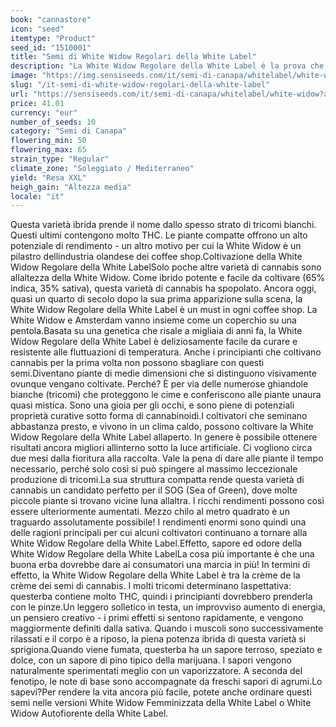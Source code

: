 ```yaml
---
book: "cannastore"
icon: "seed"
itemtype: "Product"
seed_id: "1510001"
title: "Semi di White Widow Regolari della White Label"
description: "La White Widow Regolare della White Label è la prova che il classico non passa mai di moda. Alto contenuto di THC, raccolti enormi e una natura robusta."
image: "https://img.sensiseeds.com/it/semi-di-canapa/whitelabel/white-widow-image.png"
slug: "/it-semi-di-white-widow-regolari-della-white-label"
url: "https://sensiseeds.com/it/semi-di-canapa/whitelabel/white-widow?a_aid=cannastore"
price: 41.01
currency: "eur"
number_of_seeds: 10
category: "Semi di Canapa"
flowering_min: 50
flowering_max: 65
strain_type: "Regular"
climate_zone: "Soleggiato / Mediterraneo"
yield: "Resa XXL"
heigh_gain: "Altezza media"
locale: "it"
---
```

Questa varietà ibrida prende il nome dallo spesso strato di tricomi bianchi. Questi ultimi contengono molto THC. Le piante compatte offrono un alto potenziale di rendimento - un altro motivo per cui la White Widow è un pilastro dellindustria olandese dei coffee shop.Coltivazione della White Widow Regolare della White LabelSolo poche altre varietà di cannabis sono allaltezza della White Widow. Come ibrido potente e facile da coltivare (65% indica, 35% sativa), questa varietà di cannabis ha spopolato. Ancora oggi, quasi un quarto di secolo dopo la sua prima apparizione sulla scena, la White Widow Regolare della White Label è un must in ogni coffee shop. La White Widow e Amsterdam vanno insieme come un coperchio su una pentola.Basata su una genetica che risale a migliaia di anni fa, la White Widow Regolare della White Label è deliziosamente facile da curare e resistente alle fluttuazioni di temperatura. Anche i principianti che coltivano cannabis per la prima volta non possono sbagliare con questi semi.Diventano piante di medie dimensioni che si distinguono visivamente ovunque vengano coltivate. Perché? È per via delle numerose ghiandole bianche (tricomi) che proteggono le cime e conferiscono alle piante unaura quasi mistica. Sono una gioia per gli occhi, e sono piene di potenziali proprietà curative sotto forma di cannabinoidi.I coltivatori che seminano abbastanza presto, e vivono in un clima caldo, possono coltivare la White Widow Regolare della White Label allaperto. In genere è possibile ottenere risultati ancora migliori allinterno sotto la luce artificiale. Ci vogliono circa due mesi dalla fioritura alla raccolta. Vale la pena di dare alle piante il tempo necessario, perché solo così si può spingere al massimo leccezionale produzione di tricomi.La sua struttura compatta rende questa varietà di cannabis un candidato perfetto per il SOG (Sea of Green), dove molte piccole piante si trovano vicine luna allaltra. I ricchi rendimenti possono così essere ulteriormente aumentati. Mezzo chilo al metro quadrato è un traguardo assolutamente possibile! I rendimenti enormi sono quindi una delle ragioni principali per cui alcuni coltivatori continuano a tornare alla White Widow Regolare della White Label.Effetto, sapore ed odore della White Widow Regolare della White LabelLa cosa più importante è che una buona erba dovrebbe dare ai consumatori una marcia in più! In termini di effetto, la White Widow Regolare della White Label è tra la crème de la crème dei semi di cannabis. I molti tricomi determinano laspettativa: questerba contiene molto THC, quindi i principianti dovrebbero prenderla con le pinze.Un leggero solletico in testa, un improvviso aumento di energia, un pensiero creativo - i primi effetti si sentono rapidamente, e vengono maggiormente definiti dalla sativa. Quando i muscoli sono successivamente rilassati e il corpo è a riposo, la piena potenza ibrida di questa varietà si sprigiona.Quando viene fumata, questerba ha un sapore terroso, speziato e dolce, con un sapore di pino tipico della marijuana. I sapori vengono naturalmente sperimentati meglio con un vaporizzatore. A seconda del fenotipo, le note di base sono accompagnate da freschi sapori di agrumi.Lo sapevi?Per rendere la vita ancora più facile, potete anche ordinare questi semi nelle versioni White Widow Femminizzata della White Label o White Widow Autofiorente della White Label.
